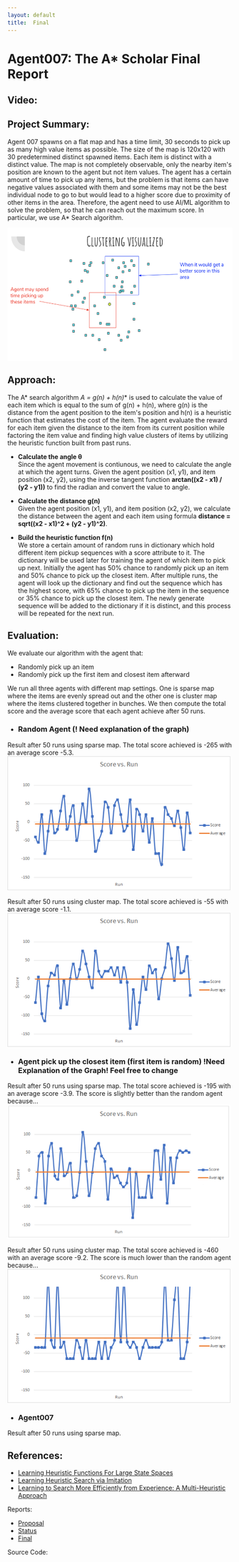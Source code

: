 ```yaml
---
layout: default
title:  Final
---
```


# Agent007: The A* Scholar Final Report

## Video:

## Project Summary:
Agent 007 spawns on a flat map and has a time limit, 30 seconds to pick up as many high value items as possible. The size of the map is 120x120 with 30 predetermined distinct spawned items. Each item is distinct with a distinct value. The map is not completely observable, only the nearby item's position are known to the agent but not item values. The agent has a certain amount of time to pick up any items, but the problem is that items can have negative values associated with them and some items may not be the best individual node to go to but would lead to a higher score due to proximity of other items in the area. Therefore, the agent need to use AI/ML algorithm to solve the problem, so that he can reach out the maximum score. In particular, we use A* Search algorithm.

<a href="url"><img src="ClusteringVisualized.png" align="center" height="300" width="600" ></a>

## Approach:
The A* search algorithm **A* = g(n) + h(n)** is used to calculate the value of each item which is equal to the sum of g(n) + h(n), where g(n) is the distance from the agent position to the item's position and h(n) is a heuristic function that estimates the cost of the item. The agent evaluate the reward for each item given the distance to the item from its current position while factoring the item value and finding high value clusters of items by utilizing the heuristic function built from past runs.

- **Calculate the angle θ** <br>
Since the agent movement is contiunous, we need to calculate the angle at which the agent turns. Given the agent position (x1, y1), and item position (x2, y2), using the inverse tangent function **arctan((x2 - x1) / (y2 - y1))** to find the radian and convert the value to angle.

- **Calculate the distance g(n)** <br>
Given the agent position (x1, y1), and item position (x2, y2), we calculate the distance between the agent and each item using formula **distance = sqrt((x2 - x1)^2 + (y2 - y1)^2)**.

- **Build the heuristic function f(n)** <br>
We store a certain amount of random runs in dictionary which hold different item pickup sequences with a score attribute to it. The dictionary will be used later for training the agent of which item to pick up next. Initially the agent has 50% chance to randomly pick up an item and 50% chance to pick up the closest item. After multiple runs, the agent will look up the dictionary and find out the sequence which has the highest score, with 65% chance to pick up the item in the sequence or 35% chance to pick up the closest item. The newly generate sequence will be added to the dictionary if it is distinct, and this process will be repeated for the next run.

## Evaluation:
We evaluate our algorithm with the agent that:
- Randomly pick up an item
- Randomly pick up the first item and closest item afterward

We run all three agents with different map settings. One is sparse map where the items are evenly spread out and the other one is cluster map where the items clustered together in bunches. We then compute the total score and the average score that each agent achieve after 50 runs.

- ### Random Agent (! Need explanation of the graph)
Result after 50 runs using sparse map. The total score achieved is -265 with an average score -5.3. <br>
<a href="url"><img src="RandomSparse.png" align="center" height="300" width="500" ></a> <br><br>
Result after 50 runs using cluster map. The total score achieved is -55 with an average score -1.1. <br>
<a href="url"><img src="RandomCluster.png" align="center" height="300" width="500" ></a>


- ### Agent pick up the closest item (first item is random) !Need Explanation of the Graph! Feel free to change
Result after 50 runs using sparse map. The total score achieved is -195 with an average score -3.9. The score is slightly better than the random agent because... <br>
<a href="url"><img src="ShortestPathSparsenew.png" align="center" height="300" width="500" ></a> <br><br>
Result after 50 runs using cluster map. The total score achieved is -460 with an average score -9.2. The score is much lower than the random agent because... <br>
<a href="url"><img src="ShortestPathCluster.png" align="center" height="300" width="500" ></a> 

- ### Agent007
Result after 50 runs using sparse map. <br>


## References:
- [Learning Heuristic Functions For Large State Spaces](https://www.sciencedirect.com/science/article/pii/S0004370211000877?fbclid=IwAR3o29EXShje6HAfJ-OC908yusSttGQ1AaaLXFmG_2wmK_0_tiwZCSYQCDI) 
- [Learning Heuristic Search via Imitation](http://proceedings.mlr.press/v78/bhardwaj17a/bhardwaj17a.pdf)
- [Learning to Search More Efficiently from Experience: A Multi-Heuristic Approach](https://www.cs.cmu.edu/~maxim/files/learningtosearch_socs15.pdf)

Reports:

- [Proposal](proposal.html)
- [Status](status.html)
- [Final](final.html)

Source Code:


